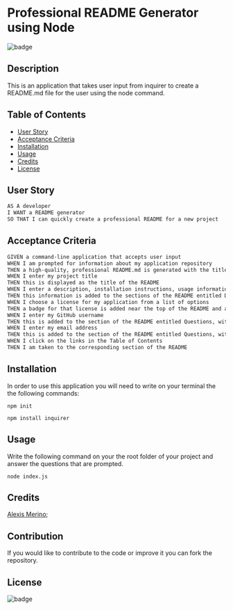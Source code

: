
  # Professional README Generator using Node

![badge](https://img.shields.io/badge/LICENSE-MIT-green)

  ## Description
  This is an application that takes user input from inquirer to create a README.md file for the user using the node command.
    
  
  ## Table of Contents
  - [User Story](#user-story)
  - [Acceptance Criteria](#acceptance-criteria)
  - [Installation](#installation)
  - [Usage](#usage)
  - [Credits](#credits)
  - [License](#license)

  ## User Story

```md
AS A developer
I WANT a README generator
SO THAT I can quickly create a professional README for a new project
```

## Acceptance Criteria

```md
GIVEN a command-line application that accepts user input
WHEN I am prompted for information about my application repository
THEN a high-quality, professional README.md is generated with the title of my project and sections entitled Description, Table of Contents, Installation, Usage, License, Contributing, Tests, and Questions
WHEN I enter my project title
THEN this is displayed as the title of the README
WHEN I enter a description, installation instructions, usage information, contribution guidelines, and test instructions
THEN this information is added to the sections of the README entitled Description, Installation, Usage, Contributing, and Tests
WHEN I choose a license for my application from a list of options
THEN a badge for that license is added near the top of the README and a notice is added to the section of the README entitled License that explains which license the application is covered under
WHEN I enter my GitHub username
THEN this is added to the section of the README entitled Questions, with a link to my GitHub profile
WHEN I enter my email address
THEN this is added to the section of the README entitled Questions, with instructions on how to reach me with additional questions
WHEN I click on the links in the Table of Contents
THEN I am taken to the corresponding section of the README
```

  ## Installation
  In order to use this application you will need to write on your terminal the  the following commands:

  `npm init`

  `npm install inquirer`
  
  ## Usage
  Write the following command on your the root folder of your project and answer the questions that are prompted.

  `node index.js`
  
  ## Credits
  [Alexis Merino](https://github.com/AlexM745);

  ## Contribution
  If you would like to contribute to the code or improve it you can fork the repository.
  
  ## License 
  
  ![badge](https://img.shields,io/badge/license-MIT-green)

